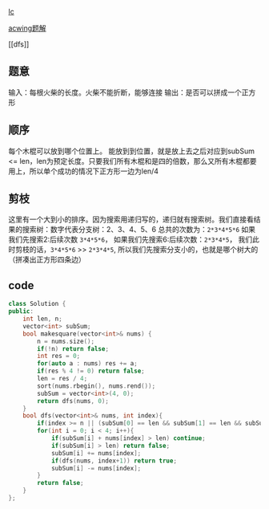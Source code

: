 [lc](https://leetcode-cn.com/problems/matchsticks-to-square/)

[acwing题解](https://www.acwing.com/solution/content/130/)

[[dfs]]

## 题意
输入：每根火柴的长度。火柴不能折断，能够连接
输出：是否可以拼成一个正方形

## 顺序
每个木棍可以放到哪个位置上。
能放到到位置，就是放上去之后对应到subSum <= len，len为预定长度。只要我们所有木棍和是四的倍数，那么又所有木棍都要用上，所以单个成功的情况下正方形一边为len/4

## 剪枝
这里有一个大到小的排序。因为搜索用递归写的，递归就有搜索树。我们直接看结果的搜索树：数字代表分支树：2、3、4、5、6
总共的次数为：`2*3*4*5*6`
如果我们先搜索2:后续次数 `3*4*5*6`，
如果我们先搜索6:后续次数：`2*3*4*5`，
我们此时剪枝的话，`3*4*5*6` >> `2*3*4*5`, 所以我们先搜索分支小的，也就是哪个树大的（拼凑出正方形四条边）

## code

```c++
class Solution {
public:
    int len, n;
    vector<int> subSum;
    bool makesquare(vector<int>& nums) {
        n = nums.size();
        if(!n) return false;
        int res = 0;
        for(auto a : nums) res += a;
        if(res % 4 != 0) return false;
        len = res / 4;
        sort(nums.rbegin(), nums.rend());
        subSum = vector<int>(4, 0);
        return dfs(nums, 0);
    }
    bool dfs(vector<int>& nums, int index){
        if(index >= n || (subSum[0] == len && subSum[1] == len && subSum[2] == len)) return true;
        for(int i = 0; i < 4; i++){
            if(subSum[i] + nums[index] > len) continue;
            if(subSum[i] > len) return false;
            subSum[i] += nums[index];
            if(dfs(nums, index+1)) return true;
            subSum[i] -= nums[index];
        }
        return false;
    }
};
```

